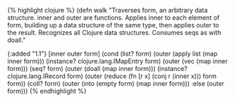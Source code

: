 {% highlight clojure %}
(defn walk
  "Traverses form, an arbitrary data structure.  inner and outer are
  functions.  Applies inner to each element of form, building up a
  data structure of the same type, then applies outer to the result.
  Recognizes all Clojure data structures. Consumes seqs as with doall."

  {:added "1.1"}
  [inner outer form]
  (cond
   (list? form) (outer (apply list (map inner form)))
   (instance? clojure.lang.IMapEntry form) (outer (vec (map inner form)))
   (seq? form) (outer (doall (map inner form)))
   (instance? clojure.lang.IRecord form)
     (outer (reduce (fn [r x] (conj r (inner x))) form form))
   (coll? form) (outer (into (empty form) (map inner form)))
   :else (outer form)))
{% endhighlight %}
